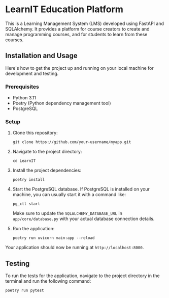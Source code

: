 # LearnIT Education Platform

This is a Learning Management System (LMS) developed using FastAPI and SQLAlchemy. It provides a platform for course creators to create and manage programming courses, and for students to learn from these courses.

## Installation and Usage

Here's how to get the project up and running on your local machine for development and testing.

### Prerequisites

- Python 3.11
- Poetry (Python dependency management tool)
- PostgreSQL

### Setup

1. Clone this repository:

    ```
    git clone https://github.com/your-username/myapp.git
    ```

2. Navigate to the project directory:

    ```
    cd LearnIT
    ```

3. Install the project dependencies:

    ```
    poetry install
    ```

4. Start the PostgreSQL database. If PostgreSQL is installed on your machine, you can usually start it with a command like:

    ```
    pg_ctl start
    ```

    Make sure to update the `SQLALCHEMY_DATABASE_URL` in `app/core/database.py` with your actual database connection details.

5. Run the application:

    ```
    poetry run uvicorn main:app --reload
    ```

Your application should now be running at `http://localhost:8000`.

## Testing

To run the tests for the application, navigate to the project directory in the terminal and run the following command:

    poetry run pytest